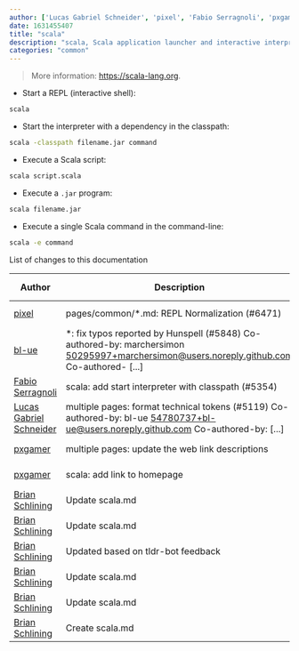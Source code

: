 ```yaml
---
author: ['Lucas Gabriel Schneider', 'pixel', 'Fabio Serragnoli', 'pxgamer', 'bl-ue', 'Brian Schlining']
date: 1631455407
title: "scala"
description: "scala, Scala application launcher and interactive interpreter."
categories: "common"
---
```

> More information: <https://scala-lang.org>.

- Start a REPL (interactive shell):

```bash
scala
```

- Start the interpreter with a dependency in the classpath:

```bash
scala -classpath filename.jar command
```

- Execute a Scala script:

```bash
scala script.scala
```

- Execute a `.jar` program:

```bash
scala filename.jar
```

- Execute a single Scala command in the command-line:

```bash
scala -e command
```
List of changes to this documentation


Author | Description | ISO 8601 Date | GitHub link
------|-----|-----|-----
[pixel](mailto:35269695+pixelcmtd@users.noreply.github.com) | pages/common/*.md: REPL Normalization (#6471) | 2021-09-12T16:03:27 | [882781e41019](https://github.com/tldr-pages/tldr/commit/882781e41019543fd716442e62faa1fb02d474b9)
[bl-ue](mailto:54780737+bl-ue@users.noreply.github.com) | *: fix typos reported by Hunspell (#5848) Co-authored-by: marchersimon <50295997+marchersimon@users.noreply.github.com> Co-authored- [...] | 2021-05-20T22:13:41 | [8ebd171d6f00](https://github.com/tldr-pages/tldr/commit/8ebd171d6f001698709fefc02b1fd5cc9f3a99c4)
[Fabio Serragnoli](mailto:fabio@serragnoli.com) | scala: add start interpreter with classpath (#5354) | 2021-03-08T21:51:13 | [ee3d450884f2](https://github.com/tldr-pages/tldr/commit/ee3d450884f21a12e33eafccfad7edfe6dc44937)
[Lucas Gabriel Schneider](mailto:casdpa@gmail.com) | multiple pages: format technical tokens (#5119) Co-authored-by: bl-ue <54780737+bl-ue@users.noreply.github.com> Co-authored-by: [...] | 2021-01-31T18:05:18 | [a5fe31bc47ae](https://github.com/tldr-pages/tldr/commit/a5fe31bc47aece3efa5e66b52b3cf384f27d5d72)
[pxgamer](mailto:owzie123@gmail.com) | multiple pages: update the web link descriptions | 2019-05-29T14:41:10 | [f2b1446e6247](https://github.com/tldr-pages/tldr/commit/f2b1446e6247d3e794ee6577dee0c867dfc9af26)
[pxgamer](mailto:owzie123@gmail.com) | scala: add link to homepage | 2019-05-29T14:41:10 | [ca500e601923](https://github.com/tldr-pages/tldr/commit/ca500e6019238b7712ce0c01d420b85132c6f435)
[Brian Schlining](mailto:bschlining@gmail.com) | Update scala.md | 2017-12-06T17:43:07 | [76b74f4d998c](https://github.com/tldr-pages/tldr/commit/76b74f4d998ccee248028a083587b2ab33f7af70)
[Brian Schlining](mailto:bschlining@gmail.com) | Update scala.md | 2017-12-06T17:40:15 | [1ef02eaa45b1](https://github.com/tldr-pages/tldr/commit/1ef02eaa45b1fe3fe00b9b7d408b8c2197d2092c)
[Brian Schlining](mailto:bschlining@gmail.com) | Updated based on tldr-bot feedback | 2017-12-05T19:11:22 | [a9c8728a9fb3](https://github.com/tldr-pages/tldr/commit/a9c8728a9fb32a766388122f8ba5fa8809e6c1f9)
[Brian Schlining](mailto:bschlining@gmail.com) | Update scala.md | 2017-12-05T19:05:46 | [36a56302bf9a](https://github.com/tldr-pages/tldr/commit/36a56302bf9ad58b6e452fa3262a03457d72960d)
[Brian Schlining](mailto:bschlining@gmail.com) | Update scala.md | 2017-12-05T19:05:28 | [636c939551dd](https://github.com/tldr-pages/tldr/commit/636c939551dda1999f1d006f0f211f988a52a85c)
[Brian Schlining](mailto:bschlining@gmail.com) | Create scala.md | 2017-12-05T19:04:46 | [94c7cf2ea5a8](https://github.com/tldr-pages/tldr/commit/94c7cf2ea5a8bd14c37812a2f8300c1de39dd264)

